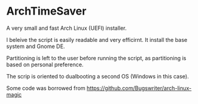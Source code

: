# ArchTimeSaver
A very small and fast Arch Linux (UEFI) installer.

I beleive the script is easily readable and very efficirnt. 
It install the base system and Gnome DE.

Partitioning is left to the user before running the script,
as partitioning is based on personal preference.

The scrip is oriented to dualbooting a second OS (Windows in this case).



Some code was borrowed from 
https://github.com/Bugswriter/arch-linux-magic
